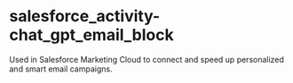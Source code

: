 # salesforce_activity-chat_gpt_email_block
Used in Salesforce Marketing Cloud to connect and speed up personalized and smart email campaigns.
